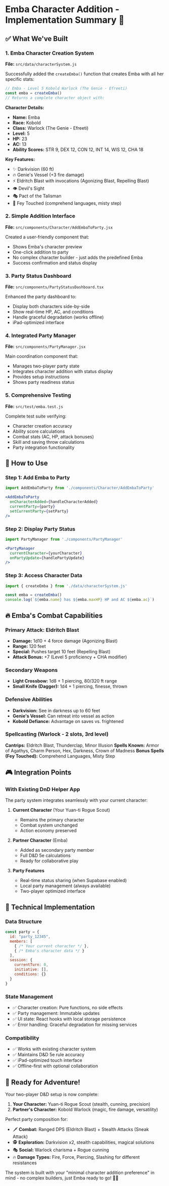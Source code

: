 # Emba Character Addition - Implementation Summary 🎲

## ✅ What We've Built

### 1. **Emba Character Creation System** 
**File:** `src/data/characterSystem.js`

Successfully added the `createEmba()` function that creates Emba with all her specific stats:

```javascript
// Emba - Level 5 Kobold Warlock (The Genie - Efreeti)
const emba = createEmba()
// Returns a complete character object with:
```

**Character Details:**
- **Name:** Emba
- **Race:** Kobold  
- **Class:** Warlock (The Genie - Efreeti)
- **Level:** 5
- **HP:** 23
- **AC:** 13
- **Ability Scores:** STR 9, DEX 12, CON 12, INT 14, WIS 12, CHA 18

**Key Features:**
- ✨ Darkvision (60 ft)
- 🔥 Genie's Vessel (+3 fire damage)
- ⚡ Eldritch Blast with invocations (Agonizing Blast, Repelling Blast)
- 👁️ Devil's Sight
- 🎭 Pact of the Talisman
- 🌟 Fey Touched (comprehend languages, misty step)

### 2. **Simple Addition Interface**
**File:** `src/components/Character/AddEmbaToParty.jsx`

Created a user-friendly component that:
- Shows Emba's character preview
- One-click addition to party
- No complex character builder - just adds the predefined Emba
- Success confirmation and status display

### 3. **Party Status Dashboard**  
**File:** `src/components/PartyStatusDashboard.tsx`

Enhanced the party dashboard to:
- Display both characters side-by-side
- Show real-time HP, AC, and conditions
- Handle graceful degradation (works offline)
- iPad-optimized interface

### 4. **Integrated Party Manager**
**File:** `src/components/PartyManager.jsx`

Main coordination component that:
- Manages two-player party state
- Integrates character addition with status display
- Provides setup instructions
- Shows party readiness status

### 5. **Comprehensive Testing**
**File:** `src/test/emba.test.js`

Complete test suite verifying:
- Character creation accuracy
- Ability score calculations
- Combat stats (AC, HP, attack bonuses)
- Skill and saving throw calculations
- Party integration functionality

## 🎯 How to Use

### Step 1: Add Emba to Party
```jsx
import AddEmbaToParty from './components/Character/AddEmbaToParty'

<AddEmbaToParty 
  onCharacterAdded={handleCharacterAdded}
  currentParty={party}
  setCurrentParty={setParty}
/>
```

### Step 2: Display Party Status
```jsx
import PartyManager from './components/PartyManager'

<PartyManager 
  currentCharacter={yourCharacter}
  onPartyUpdate={handlePartyUpdate}
/>
```

### Step 3: Access Character Data
```javascript
import { createEmba } from './data/characterSystem.js'

const emba = createEmba()
console.log(`${emba.name} has ${emba.maxHP} HP and AC ${emba.ac}`)
```

## 🔥 Emba's Combat Capabilities

### Primary Attack: Eldritch Blast
- **Damage:** 1d10 + 4 force damage (Agonizing Blast)
- **Range:** 120 feet  
- **Special:** Pushes target 10 feet (Repelling Blast)
- **Attack Bonus:** +7 (Level 5 proficiency + CHA modifier)

### Secondary Weapons
- **Light Crossbow:** 1d8 + 1 piercing, 80/320 ft range
- **Small Knife (Dagger):** 1d4 + 1 piercing, finesse, thrown

### Defensive Abilities
- **Darkvision:** See in darkness up to 60 feet
- **Genie's Vessel:** Can retreat into vessel as action
- **Kobold Defiance:** Advantage on saves vs. frightened

### Spellcasting (Warlock - 2 slots, 3rd level)
**Cantrips:** Eldritch Blast, Thunderclap, Minor Illusion
**Spells Known:** Armor of Agathys, Charm Person, Hex, Darkness, Crown of Madness
**Bonus Spells (Fey Touched):** Comprehend Languages, Misty Step

## 🎮 Integration Points

### With Existing DnD Helper App
The party system integrates seamlessly with your current character:

1. **Current Character** (Your Yuan-ti Rogue Scout)
   - Remains the primary character
   - Combat system unchanged
   - Action economy preserved

2. **Partner Character** (Emba)
   - Added as secondary party member
   - Full D&D 5e calculations
   - Ready for collaborative play

3. **Party Features**
   - Real-time status sharing (when Supabase enabled)
   - Local party management (always available)
   - Two-player optimized interface

## 🔧 Technical Implementation

### Data Structure
```javascript
const party = {
  id: "party_12345",
  members: [
    { /* Your current character */ },
    { /* Emba's character data */ }
  ],
  session: {
    currentTurn: 0,
    initiative: [],
    conditions: {}
  }
}
```

### State Management
- ✅ Character creation: Pure functions, no side effects
- ✅ Party management: Immutable updates
- ✅ UI state: React hooks with local storage persistence
- ✅ Error handling: Graceful degradation for missing services

### Compatibility
- ✅ Works with existing character system
- ✅ Maintains D&D 5e rule accuracy
- ✅ iPad-optimized touch interface
- ✅ Offline-first with optional collaboration

## 🚀 Ready for Adventure!

Your two-player D&D setup is now complete:

1. **Your Character:** Yuan-ti Rogue Scout (stealth, cunning, precision)
2. **Partner's Character:** Kobold Warlock (magic, fire damage, versatility)

Perfect party composition for:
- 🗡️ **Combat:** Ranged DPS (Eldritch Blast) + Stealth Attacks (Sneak Attack)  
- 🕵️ **Exploration:** Darkvision x2, stealth capabilities, magical solutions
- 🎭 **Social:** Warlock charisma + Rogue cunning
- 🔥 **Damage Types:** Fire, Force, Piercing, Slashing for different resistances

The system is built with your "minimal character addition preference" in mind - no complex builders, just Emba ready to go! 🎲✨